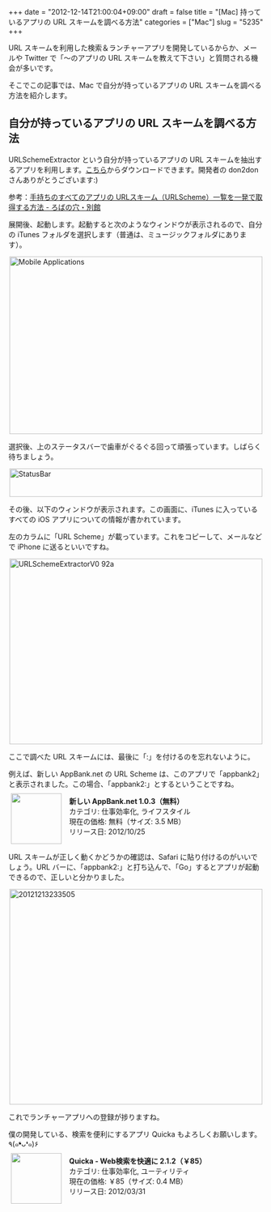 +++
date = "2012-12-14T21:00:04+09:00"
draft = false
title = "[Mac] 持っているアプリの URL スキームを調べる方法"
categories = ["Mac"]
slug = "5235"
+++

URL スキームを利用した検索＆ランチャーアプリを開発しているからか、メールや Twitter で「〜のアプリの URL スキームを教えて下さい」と質問される機会が多いです。

そこでこの記事では、Mac で自分が持っているアプリの URL スキームを調べる方法を紹介します。

<h2>自分が持っているアプリの URL スキームを調べる方法</h2>

URLSchemeExtractor という自分が持っているアプリの URL スキームを抽出するアプリを利用します。<a href="https://www.dropbox.com/sh/ra4fpncl4aw1ny0/P4G6WpHJVO/materials" target="_blank">こちら</a>からダウンロードできます。開発者の don2don さんありがとうございます:)

参考：<a href="http://d.hatena.ne.jp/don2don/20120315/1331812111" target="_blank">手持ちのすべてのアプリの URLスキーム（URLScheme）一覧を一発で取得する方法 - ろばの穴・別館</a>

展開後、起動します。起動すると次のようなウィンドウが表示されるので、自分の iTunes フォルダを選択します（普通は、ミュージックフォルダにあります）。

<img style="display:block; margin-left:auto; margin-right:auto;" src="/images/2012/12/Mobile-Applications.png" alt="Mobile Applications" title="Mobile Applications.png" border="0" width="500" height="351" />

選択後、上のステータスバーで歯車がぐるぐる回って頑張っています。しばらく待ちましょう。

<img style="display:block; margin-left:auto; margin-right:auto;" src="/images/2012/12/StatusBar.png" alt="StatusBar" title="StatusBar.png" border="0" width="500" height="56" />

その後、以下のウィンドウが表示されます。この画面に、iTunes に入っているすべての iOS アプリについての情報が書かれています。

左のカラムに「URL Scheme」が載っています。これをコピーして、メールなどで iPhone に送るといいですね。

<img style="display:block; margin-left:auto; margin-right:auto;" src="/images/2012/12/URLSchemeExtractorV0.92a.png" alt="URLSchemeExtractorV0 92a" title="URLSchemeExtractorV0.92a.png" border="0" width="500" height="367" />

ここで調べた URL スキームには、最後に「:」を付けるのを忘れないように。

例えば、新しい AppBank.net の URL Scheme は、このアプリで「appbank2」と表示されました。この場合、「appbank2:」とするということですね。

<a href="https://itunes.apple.com/jp/app/id534438314?mt=8&uo=4&at=11l3RT" target="_blank" rel="nofollow"><img width="100" class="alignleft" align="left" src="http://a1384.phobos.apple.com/us/r1000/073/Purple/v4/8c/8c/62/8c8c6233-bccf-d8ba-16fd-3e5aff7210f3/mza_2766053830563077549.100x100-75.png" style="margin: -5px 15px 1px 5px"></a><strong> 新しい AppBank.net 1.0.3（無料）</strong><br> カテゴリ: 仕事効率化, ライフスタイル<br> 現在の価格: 無料（サイズ: 3.5 MB）<br> リリース日: 2012/10/25<br style="clear: both">

URL スキームが正しく動くかどうかの確認は、Safari に貼り付けるのがいいでしょう。URL バーに、「appbank2:」と打ち込んで、「Go」するとアプリが起動できるので、正しいと分かりました。

<img style="display:block; margin-left:auto; margin-right:auto;" src="/images/2012/12/20121213233505.png" alt="20121213233505" title="20121213233505.png" border="0" width="500" height="426" />

これでランチャーアプリへの登録が捗りますね。

僕の開発している、検索を便利にするアプリ Quicka もよろしくお願いします。٩(๑❛ᴗ❛๑)۶

<a href="https://itunes.apple.com/jp/app/id511606108?mt=8&uo=4&at=11l3RT" target="_blank" rel="nofollow"><img width="100" class="alignleft" align="left" src="http://a512.phobos.apple.com/us/r1000/091/Purple/v4/38/0b/a6/380ba6cd-0108-4a98-afd4-fb8ee8d406e1/mzl.kwnaeaul.100x100-75.png" style="margin: -5px 15px 1px 5px"></a><strong> Quicka - Web検索を快適に 2.1.2（￥85）</strong><br> カテゴリ: 仕事効率化, ユーティリティ<br> 現在の価格: ￥85（サイズ: 0.4 MB）<br> リリース日: 2012/03/31<br style="clear: both">
